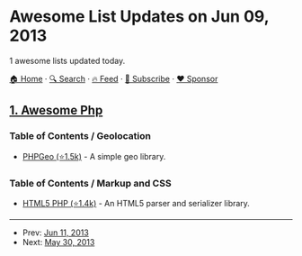 # Awesome List Updates on Jun 09, 2013

1 awesome lists updated today.

[🏠 Home](/README.md) · [🔍 Search](https://www.trackawesomelist.com/search/) · [🔥 Feed](https://www.trackawesomelist.com/rss.xml) · [📮 Subscribe](https://trackawesomelist.us17.list-manage.com/subscribe?u=d2f0117aa829c83a63ec63c2f&id=36a103854c) · [❤️  Sponsor](https://github.com/sponsors/theowenyoung)



## [1. Awesome Php](/content/ziadoz/awesome-php/README.md)

### Table of Contents / Geolocation

*   [PHPGeo (⭐1.5k)](https://github.com/mjaschen/phpgeo) - A simple geo library.

### Table of Contents / Markup and CSS

*   [HTML5 PHP (⭐1.4k)](https://github.com/Masterminds/html5-php) - An HTML5 parser and serializer library.

---

- Prev: [Jun 11, 2013](/content/2013/06/11/README.md)
- Next: [May 30, 2013](/content/2013/05/30/README.md)